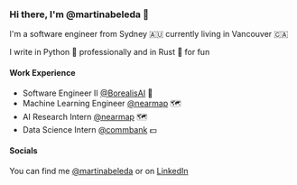 ### Hi there, I'm @martinabeleda 👋

I'm a software engineer from Sydney 🇦🇺 currently living in Vancouver 🇨🇦

I write in Python 🐍 professionally and in Rust 🦀 for fun

#### Work Experience

- Software Engineer II [@BorealisAI](https://www.borealisai.com/en/) 🌃
- Machine Learning Engineer [@nearmap](https://www.nearmap.com/au/en/products/ai-aerial-maps) 🗺️
- AI Research Intern [@nearmap](https://www.nearmap.com/au/en/products/ai-aerial-maps) 🗺️
- Data Science Intern [@commbank](https://www.commbank.com.au/) 💵

#### Socials

You can find me [@martinabeleda](https://twitter.com/martinabeleda) or on [LinkedIn](https://www.linkedin.com/in/martinabeleda/)
